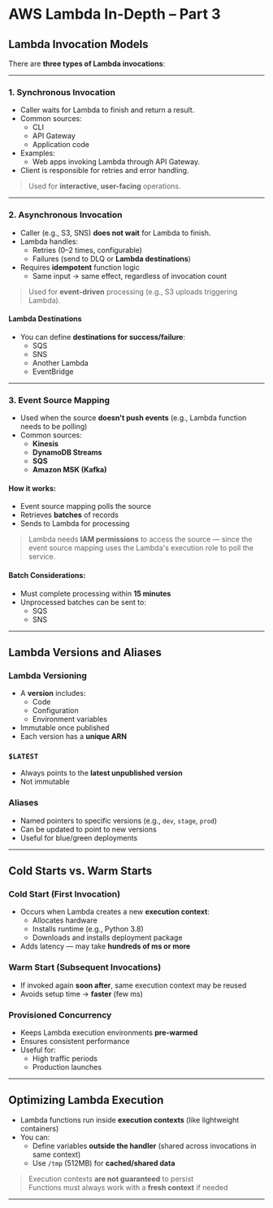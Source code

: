 # AWS Lambda In-Depth – Part 3

## Lambda Invocation Models

There are **three types of Lambda invocations**:

---

### 1. **Synchronous Invocation**

- Caller waits for Lambda to finish and return a result.
- Common sources:
  - CLI
  - API Gateway
  - Application code
- Examples:
  - Web apps invoking Lambda through API Gateway.
- Client is responsible for retries and error handling.

> Used for **interactive, user-facing** operations.

---

### 2. **Asynchronous Invocation**

- Caller (e.g., S3, SNS) **does not wait** for Lambda to finish.
- Lambda handles:
  - Retries (0–2 times, configurable)
  - Failures (send to DLQ or **Lambda destinations**)
- Requires **idempotent** function logic
  - Same input → same effect, regardless of invocation count

> Used for **event-driven** processing (e.g., S3 uploads triggering Lambda).

#### Lambda Destinations

- You can define **destinations for success/failure**:
  - SQS
  - SNS
  - Another Lambda
  - EventBridge

---

### 3. **Event Source Mapping**

- Used when the source **doesn't push events** (e.g., Lambda function needs to be polling)
- Common sources:
  - **Kinesis**
  - **DynamoDB Streams**
  - **SQS**
  - **Amazon MSK (Kafka)**

#### How it works:

- Event source mapping polls the source
- Retrieves **batches** of records
- Sends to Lambda for processing

> Lambda needs **IAM permissions** to access the source — since the event source mapping uses the Lambda's execution role to poll the service.

#### Batch Considerations:

- Must complete processing within **15 minutes**
- Unprocessed batches can be sent to:
  - SQS
  - SNS

---

## Lambda Versions and Aliases

### Lambda Versioning

- A **version** includes:
  - Code
  - Configuration
  - Environment variables
- Immutable once published
- Each version has a **unique ARN**

### `$LATEST`

- Always points to the **latest unpublished version**
- Not immutable

### Aliases

- Named pointers to specific versions (e.g., `dev`, `stage`, `prod`)
- Can be updated to point to new versions
- Useful for blue/green deployments

---

## Cold Starts vs. Warm Starts

### Cold Start (First Invocation)

- Occurs when Lambda creates a new **execution context**:
  - Allocates hardware
  - Installs runtime (e.g., Python 3.8)
  - Downloads and installs deployment package
- Adds latency — may take **hundreds of ms or more**

### Warm Start (Subsequent Invocations)

- If invoked again **soon after**, same execution context may be reused
- Avoids setup time → **faster** (few ms)

### Provisioned Concurrency

- Keeps Lambda execution environments **pre-warmed**
- Ensures consistent performance
- Useful for:
  - High traffic periods
  - Production launches

---

## Optimizing Lambda Execution

- Lambda functions run inside **execution contexts** (like lightweight containers)
- You can:
  - Define variables **outside the handler** (shared across invocations in same context)
  - Use `/tmp` (512MB) for **cached/shared data**

> Execution contexts **are not guaranteed** to persist  
> Functions must always work with a **fresh context** if needed

---
